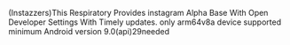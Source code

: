 (Instazzers)This Respiratory Provides instagram Alpha Base With Open Developer Settings With Timely updates. only arm64v8a device supported minimum Android version 9.0(api)29needed
